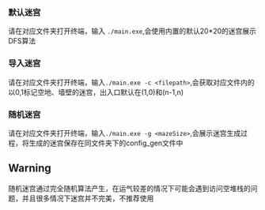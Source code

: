 ### 默认迷宫

请在对应文件夹打开终端，输入 ```./main.exe```,会使用内置的默认20*20的迷宫展示DFS算法

### 导入迷宫

请在对应文件夹打开终端，输入```./main.exe -c <filepath>```,会获取对应文件内的以0,1标记空地、墙壁的迷宫，出入口默认在(1,0)和(n-1,n)

### 随机迷宫
请在对应文件夹打开终端，输入```./main.exe -g <mazeSize>```,会展示迷宫生成过程，将生成的迷宫保存在同文件夹下的config_gen文件中

## Warning
随机迷宫通过完全随机算法产生，在运气较差的情况下可能会遇到访问空堆栈的问题，并且很多情况下迷宫并不完美，不推荐使用